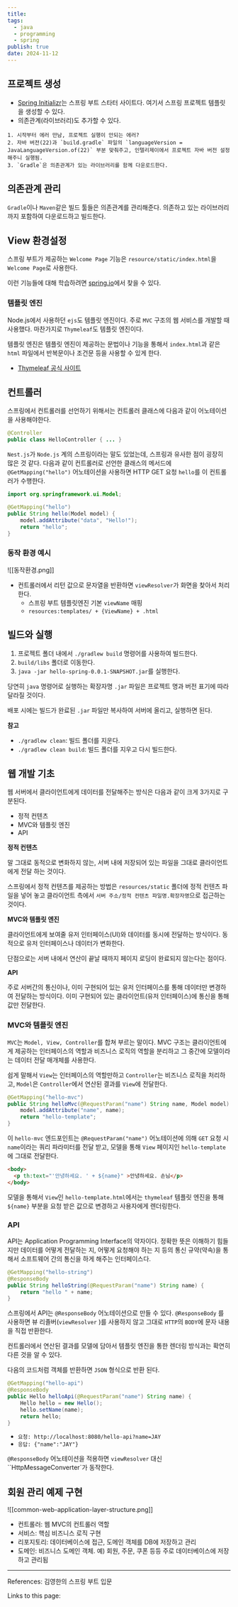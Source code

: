 ```yaml
---
title: 
tags:
  - java
  - programming
  - spring
publish: true
date: 2024-11-12
---
```

## 프로젝트 생성

- [Spring Initializr](https://start.spring.io/)는 스프링 부트 스타터 사이트다. 여기서 스프링 프로젝트 템플릿을 생성할 수 있다.
- 의존관계(라이브러리)도 추가할 수 있다.

```
1. 시작부터 에러 만남, 프로젝트 실행이 안되는 에러?
2. 자바 버전(22)과 `build.gradle` 파일의 `languageVersion = JavaLanguageVersion.of(22)` 부분 맞춰주고, 인텔리제이에서 프로젝트 자바 버전 설정 해주니 실행됨.
3. `Gradle`은 의존관계가 있는 라이브러리를 함께 다운로드한다.
```

## 의존관계 관리
`Gradle`이나 `Maven`같은 빌드 툴들은 의존관계를 관리해준다. 의존하고 있는 라이브러리까지 포함하여 다운로드하고 빌드한다.


## View 환경설정
스프링 부트가 제공하는 `Welcome Page` 기능은 `resource/static/index.html`을 `Welcome Page`로 사용한다.

이런 기능들에 대해 학습하려면 [spring.io](https://spring.io)에서 찾을 수 있다.

### 템플릿 엔진
Node.js에서 사용하던 `ejs`도 템플릿 엔진이다. 주로 `MVC` 구조의 웹 서비스를 개발할 때 사용했다.
마찬가지로 `Thymeleaf`도 템플릿 엔진이다.

템플릿 엔진은 템플릿 엔진이 제공하는 문법이나 기능을 통해서 `index.html`과 같은 `html` 파일에서 반복문이나 조건문 등을 사용할 수 있게 한다. 

- [Thymeleaf 공식 사이트](https://thymeleaf.org)

## 컨트롤러
스프링에서 컨트롤러를 선언하기 위해서는 컨트롤러 클래스에 다음과 같이 어노테이션을 사용해야한다.

```java
@Controller
public class HelloController { ... }
```

`Nest.js`가 `Node.js` 계의 스프링이라는 말도 있었는데, 스프링과 유사한 점이 굉장히 많은 것 같다.
다음과 같이 컨트롤러로 선언한 클래스의 메서드에 `@GetMapping("hello")` 어노테이션을 사용하면 HTTP GET 요청 `hello`를 이 컨트롤러가 수행한다.

```java
import org.springframework.ui.Model;

@GetMapping("hello")  
public String hello(Model model) {  
	model.addAttribute("data", "Hello!");  
	return "hello";  
}  
```

### 동작 환경 예시
![[동작환경.png]]
- 컨트롤러에서 리턴 값으로 문자열을 반환하면 `viewResolver`가 화면을 찾아서 처리한다.
	- 스프링 부트 템플릿엔진 기본 `viewName` 매핑
	- `resources:templates/ + {ViewName} + .html`

## 빌드와 실행
1. 프로젝트 폴더 내에서 `./gradlew build` 명령어를 사용하여 빌드한다.
2. `build/libs` 폴더로 이동한다.
3. `java -jar hello-spring-0.0.1-SNAPSHOT.jar`를 실행한다.

당연히 `java` 명령어로 실행하는 확장자명 `.jar` 파일은 프로젝트 명과 버전 표기에 따라 달라질 것이다.

배포 시에는 빌드가 완료된 `.jar` 파일만 복사하여 서버에 올리고, 실행하면 된다.

**참고**

- `./gradlew clean`: 빌드 폴더를 지운다.
- `./gradlew clean build`: 빌드 폴더를 지우고 다시 빌드한다.

## 웹 개발 기초
웹 서버에서 클라이언트에게 데이터를 전달해주는 방식은 다음과 같이 크게 3가지로 구분된다.

- 정적 컨텐츠
- MVC와 템플릿 엔진
- API

**정적 컨텐츠**

말 그대로 동적으로 변화하지 않는, 서버 내에 저장되어 있는 파일을 그대로 클라이언트에게 전달 하는 것이다.

스프링에서 정적 컨텐츠를 제공하는 방법은 `resources/static` 폴더에 정적 컨텐츠 파일을 넣어 놓고 클라이언트 측에서 `서버 주소/정적 컨텐츠 파일명.확장자명`으로 접근하는 것이다.

**MVC와 템플릿 엔진**

클라이언트에게 보여줄 유저 인터페이스(UI)와 데이터를 동시에 전달하는 방식이다. 동적으로 유저 인터페이스나 데이터가 변화한다.

단점으로는 서버 내에서 연산이 끝날 때까지 페이지 로딩이 완료되지 않는다는 점이다.


**API**

주로 서버간의 통신이나, 이미 구현되어 있는 유저 인터페이스를 통해 데이터만 변경하여 전달하는 방식이다.
이미 구현되어 있는 클라이언트(유저 인터페이스)에 통신을 통해 값만 전달한다.

### MVC와 템플릿 엔진
`MVC`는 `Model, View, Controller`를 합쳐 부르는 말이다. MVC 구조는 클라이언트에게 제공하는 인터페이스의 역할과 비즈니스 로직의 역할을 분리하고 그 중간에 모델이라는 데이터 전달 매개체를 사용한다.

쉽게 말해서 `View`는 인터페이스의 역할만하고 `Controller`는 비즈니스 로직을 처리하고, `Model`은 `Controller`에서 연산된 결과를 `View`에 전달한다.

```java
@GetMapping("hello-mvc")  
public String helloMvc(@RequestParam("name") String name, Model model) {  
    model.addAttribute("name", name);  
    return "hello-template";  
}
```

이 `hello-mvc` 엔드포인트는 `@RequestParam("name")` 어노테이션에 의해 `GET` 요청 시 `name`이라는 쿼리 파라미터를 전달 받고, 모델을 통해 `View` 페이지인 `hello-template`에 그대로 전달한다.

```html
<body>  
  <p th:text="'안녕하세요. ' + ${name}" >안녕하세요. 손님</p>  
</body>
```

모델을 통해서 `View`인 `hello-template.html`에서는 `thymeleaf` 템플릿 엔진을 통해 `${name}` 부분을 요청 받은 값으로 변경하고 사용자에게 렌더링한다.

### API
API는 Application Programming Interface의 약자이다. 정확한 뜻은 이해하기 힘들지만 데이터를 어떻게 전달하는 지, 어떻게 요청해야 하는 지 등의 통신 규약(약속)을 통해서 소프트웨어 간의 통신을 하게 해주는 인터페이스다.

```java
@GetMapping("hello-string")  
@ResponseBody  
public String helloString(@RequestParam("name") String name) {  
    return "hello " + name;  
}
```

스프링에서 API는 `@ResponseBody` 어노테이션으로 만들 수 있다. `@ResponseBody` 를 사용하면 뷰 리졸버(`viewResolver` )를 사용하지 않고 그대로 `HTTP`의 `BODY`에 문자 내용을 직접 반환한다.

컨트롤러에서 연산된 결과를 모델에 담아서 템플릿 엔진을 통한 렌더링 방식과는 확연히 다른 것을 알 수 있다.

다음의 코드처럼 객체를 반환하면 `JSON` 형식으로 반환 된다.

```java
@GetMapping("hello-api")  
@ResponseBody  
public Hello helloApi(@RequestParam("name") String name) {  
    Hello hello = new Hello();  
    hello.setName(name);  
    return hello;  
}
```

- `요청: http://localhost:8080/hello-api?name=JAY`
- `응답: {"name":"JAY"}`

`@ResponseBody` 어노테이션을 적용하면 `viewResolver` 대신 ``HttpMessageConverter`가 동작한다.

## 회원 관리 예제 구현
![[common-web-application-layer-structure.png]]
- 컨트롤러: 웹 MVC의 컨트롤러 역할
- 서비스: 핵심 비즈니스 로직 구현
- 리포지토리: 데이터베이스에 접근, 도메인 객체를 DB에 저장하고 관리
- 도메인: 비즈니스 도메인 객체. 예) 회원, 주문, 쿠폰 등등 주로 데이터베이스에 저장하고 관리됨
---
References: 김영한의 스프링 부트 입문

Links to this page: 